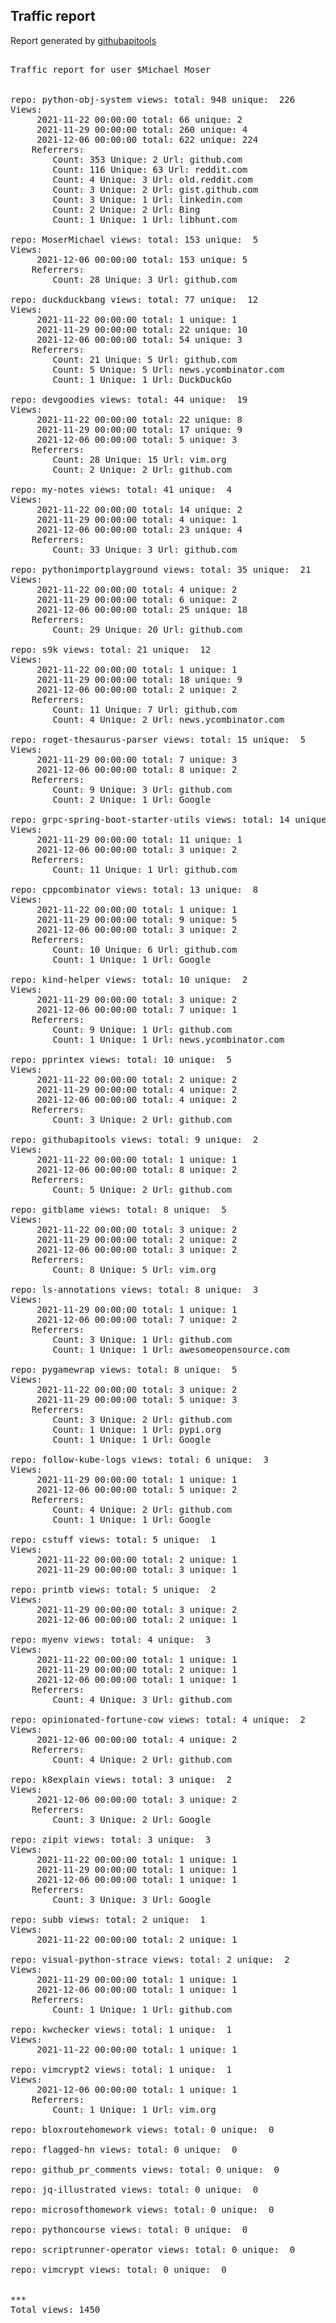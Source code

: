 <h2> Traffic report </h2>

Report generated by <a href="https://github.com/MoserMichael/githubapitools">githubapitools</a>

<pre>

Traffic report for user $Michael Moser


repo: python-obj-system views: total: 948 unique:  226
Views:
	 2021-11-22 00:00:00 total: 66 unique: 2
	 2021-11-29 00:00:00 total: 260 unique: 4
	 2021-12-06 00:00:00 total: 622 unique: 224
	Referrers:
		Count: 353 Unique: 2 Url: github.com
		Count: 116 Unique: 63 Url: reddit.com
		Count: 4 Unique: 3 Url: old.reddit.com
		Count: 3 Unique: 2 Url: gist.github.com
		Count: 3 Unique: 1 Url: linkedin.com
		Count: 2 Unique: 2 Url: Bing
		Count: 1 Unique: 1 Url: libhunt.com

repo: MoserMichael views: total: 153 unique:  5
Views:
	 2021-12-06 00:00:00 total: 153 unique: 5
	Referrers:
		Count: 28 Unique: 3 Url: github.com

repo: duckduckbang views: total: 77 unique:  12
Views:
	 2021-11-22 00:00:00 total: 1 unique: 1
	 2021-11-29 00:00:00 total: 22 unique: 10
	 2021-12-06 00:00:00 total: 54 unique: 3
	Referrers:
		Count: 21 Unique: 5 Url: github.com
		Count: 5 Unique: 5 Url: news.ycombinator.com
		Count: 1 Unique: 1 Url: DuckDuckGo

repo: devgoodies views: total: 44 unique:  19
Views:
	 2021-11-22 00:00:00 total: 22 unique: 8
	 2021-11-29 00:00:00 total: 17 unique: 9
	 2021-12-06 00:00:00 total: 5 unique: 3
	Referrers:
		Count: 28 Unique: 15 Url: vim.org
		Count: 2 Unique: 2 Url: github.com

repo: my-notes views: total: 41 unique:  4
Views:
	 2021-11-22 00:00:00 total: 14 unique: 2
	 2021-11-29 00:00:00 total: 4 unique: 1
	 2021-12-06 00:00:00 total: 23 unique: 4
	Referrers:
		Count: 33 Unique: 3 Url: github.com

repo: pythonimportplayground views: total: 35 unique:  21
Views:
	 2021-11-22 00:00:00 total: 4 unique: 2
	 2021-11-29 00:00:00 total: 6 unique: 2
	 2021-12-06 00:00:00 total: 25 unique: 18
	Referrers:
		Count: 29 Unique: 20 Url: github.com

repo: s9k views: total: 21 unique:  12
Views:
	 2021-11-22 00:00:00 total: 1 unique: 1
	 2021-11-29 00:00:00 total: 18 unique: 9
	 2021-12-06 00:00:00 total: 2 unique: 2
	Referrers:
		Count: 11 Unique: 7 Url: github.com
		Count: 4 Unique: 2 Url: news.ycombinator.com

repo: roget-thesaurus-parser views: total: 15 unique:  5
Views:
	 2021-11-29 00:00:00 total: 7 unique: 3
	 2021-12-06 00:00:00 total: 8 unique: 2
	Referrers:
		Count: 9 Unique: 3 Url: github.com
		Count: 2 Unique: 1 Url: Google

repo: grpc-spring-boot-starter-utils views: total: 14 unique:  3
Views:
	 2021-11-29 00:00:00 total: 11 unique: 1
	 2021-12-06 00:00:00 total: 3 unique: 2
	Referrers:
		Count: 11 Unique: 1 Url: github.com

repo: cppcombinator views: total: 13 unique:  8
Views:
	 2021-11-22 00:00:00 total: 1 unique: 1
	 2021-11-29 00:00:00 total: 9 unique: 5
	 2021-12-06 00:00:00 total: 3 unique: 2
	Referrers:
		Count: 10 Unique: 6 Url: github.com
		Count: 1 Unique: 1 Url: Google

repo: kind-helper views: total: 10 unique:  2
Views:
	 2021-11-29 00:00:00 total: 3 unique: 2
	 2021-12-06 00:00:00 total: 7 unique: 1
	Referrers:
		Count: 9 Unique: 1 Url: github.com
		Count: 1 Unique: 1 Url: news.ycombinator.com

repo: pprintex views: total: 10 unique:  5
Views:
	 2021-11-22 00:00:00 total: 2 unique: 2
	 2021-11-29 00:00:00 total: 4 unique: 2
	 2021-12-06 00:00:00 total: 4 unique: 2
	Referrers:
		Count: 3 Unique: 2 Url: github.com

repo: githubapitools views: total: 9 unique:  2
Views:
	 2021-11-22 00:00:00 total: 1 unique: 1
	 2021-12-06 00:00:00 total: 8 unique: 2
	Referrers:
		Count: 5 Unique: 2 Url: github.com

repo: gitblame views: total: 8 unique:  5
Views:
	 2021-11-22 00:00:00 total: 3 unique: 2
	 2021-11-29 00:00:00 total: 2 unique: 2
	 2021-12-06 00:00:00 total: 3 unique: 2
	Referrers:
		Count: 8 Unique: 5 Url: vim.org

repo: ls-annotations views: total: 8 unique:  3
Views:
	 2021-11-29 00:00:00 total: 1 unique: 1
	 2021-12-06 00:00:00 total: 7 unique: 2
	Referrers:
		Count: 3 Unique: 1 Url: github.com
		Count: 1 Unique: 1 Url: awesomeopensource.com

repo: pygamewrap views: total: 8 unique:  5
Views:
	 2021-11-22 00:00:00 total: 3 unique: 2
	 2021-11-29 00:00:00 total: 5 unique: 3
	Referrers:
		Count: 3 Unique: 2 Url: github.com
		Count: 1 Unique: 1 Url: pypi.org
		Count: 1 Unique: 1 Url: Google

repo: follow-kube-logs views: total: 6 unique:  3
Views:
	 2021-11-29 00:00:00 total: 1 unique: 1
	 2021-12-06 00:00:00 total: 5 unique: 2
	Referrers:
		Count: 4 Unique: 2 Url: github.com
		Count: 1 Unique: 1 Url: Google

repo: cstuff views: total: 5 unique:  1
Views:
	 2021-11-22 00:00:00 total: 2 unique: 1
	 2021-11-29 00:00:00 total: 3 unique: 1

repo: printb views: total: 5 unique:  2
Views:
	 2021-11-29 00:00:00 total: 3 unique: 2
	 2021-12-06 00:00:00 total: 2 unique: 1

repo: myenv views: total: 4 unique:  3
Views:
	 2021-11-22 00:00:00 total: 1 unique: 1
	 2021-11-29 00:00:00 total: 2 unique: 1
	 2021-12-06 00:00:00 total: 1 unique: 1
	Referrers:
		Count: 4 Unique: 3 Url: github.com

repo: opinionated-fortune-cow views: total: 4 unique:  2
Views:
	 2021-12-06 00:00:00 total: 4 unique: 2
	Referrers:
		Count: 4 Unique: 2 Url: github.com

repo: k8explain views: total: 3 unique:  2
Views:
	 2021-12-06 00:00:00 total: 3 unique: 2
	Referrers:
		Count: 3 Unique: 2 Url: Google

repo: zipit views: total: 3 unique:  3
Views:
	 2021-11-22 00:00:00 total: 1 unique: 1
	 2021-11-29 00:00:00 total: 1 unique: 1
	 2021-12-06 00:00:00 total: 1 unique: 1
	Referrers:
		Count: 3 Unique: 3 Url: Google

repo: subb views: total: 2 unique:  1
Views:
	 2021-11-22 00:00:00 total: 2 unique: 1

repo: visual-python-strace views: total: 2 unique:  2
Views:
	 2021-11-29 00:00:00 total: 1 unique: 1
	 2021-12-06 00:00:00 total: 1 unique: 1
	Referrers:
		Count: 1 Unique: 1 Url: github.com

repo: kwchecker views: total: 1 unique:  1
Views:
	 2021-11-22 00:00:00 total: 1 unique: 1

repo: vimcrypt2 views: total: 1 unique:  1
Views:
	 2021-12-06 00:00:00 total: 1 unique: 1
	Referrers:
		Count: 1 Unique: 1 Url: vim.org

repo: bloxroutehomework views: total: 0 unique:  0

repo: flagged-hn views: total: 0 unique:  0

repo: github_pr_comments views: total: 0 unique:  0

repo: jq-illustrated views: total: 0 unique:  0

repo: microsofthomework views: total: 0 unique:  0

repo: pythoncourse views: total: 0 unique:  0

repo: scriptrunner-operator views: total: 0 unique:  0

repo: vimcrypt views: total: 0 unique:  0


***
Total views: 1450
